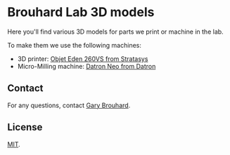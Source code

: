 # Brouhard Lab 3D models

Here you'll find various 3D models for parts we print or machine in the lab.

To make them we use the following machines:

- 3D printer: [Objet Eden 260VS from Stratasys](http://www.stratasys.com/3d-printers/objet-eden-260vs)
- Micro-Milling machine: [Datron Neo from Datron](https://www.datron.com/cnc-machines/datron-neo.php)

## Contact

For any questions, contact [Gary Brouhard](gary.brouhard@mcgill.ca).

## License

[MIT](LICENSE).